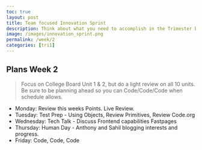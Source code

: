 ```yaml
---
toc: true
layout: post
title: Team focused Innovation Sprint
description: Think about what you need to accomplish in the Trimester based off of what you know, what you have reviewed, and what you think you need to learn to be successful in the class.  Create an Issue, Brainstorm with Team and/or Pair a couple of times in a week, and Start Iterative Development process.  Use the Issue as your final Review Ticket.  As you go through the week make other Issues to serve as a backlog.
image: /images/innovation_sprint.png
permalink: /week/2
categories: [tri1]
---
```


## Plans Week 2
> Focus on College Board Unit 1 & 2, but do a light review on all 10 units.  Be sure to be planning ahead so you can Code/Code/Code when schedule allows.
- Monday: Review this weeks Points.  Live Review.
- Tuesday: Test Prep - Using Objects, Review Primitives, Review Code.org
- Wednesday: Tech Talk - Discuss Frontend capabilities Fastpages
- Thursday: Human Day - Anthony and Sahil blogging interests and progress.  
- Friday: Code, Code, Code